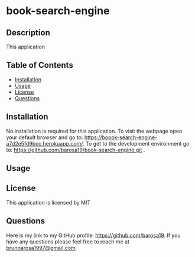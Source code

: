 # book-search-engine

## Description
          
This application 

## Table of Contents

  - [Installation](#installation)
  - [Usage](#usage)
  - [License](#license)
  - [Questions](#questions)

## Installation

No installation is required for this application. To visit the webpage open your default browser and go to: https://boook-search-engine-a7d2e5fd9bcc.herokuapp.com/. To get to the development environment go to: https://github.com/barosa19/book-search-engine.git .

## Usage



## License

This application is licensed by MIT

## Questions

Here is my link to my GitHub profile: https://github.com/barosa19. If you have any questions please feel free to reach me at brunoarosa1997@gmail.com.